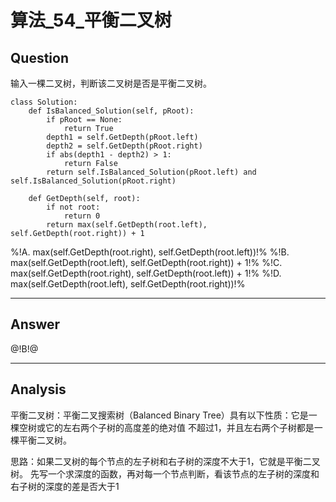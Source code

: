 # 算法_54_平衡二叉树

## Question
输入一棵二叉树，判断该二叉树是否是平衡二叉树。

```
class Solution:
    def IsBalanced_Solution(self, pRoot):
        if pRoot == None:
            return True
        depth1 = self.GetDepth(pRoot.left)
        depth2 = self.GetDepth(pRoot.right)
        if abs(depth1 - depth2) > 1:
            return False
        return self.IsBalanced_Solution(pRoot.left) and self.IsBalanced_Solution(pRoot.right)

    def GetDepth(self, root):
        if not root:
            return 0
        return max(self.GetDepth(root.left), self.GetDepth(root.right)) + 1
```
%!A. max(self.GetDepth(root.right), self.GetDepth(root.left))!%
%!B. max(self.GetDepth(root.left), self.GetDepth(root.right)) + 1!%
%!C. max(self.GetDepth(root.right), self.GetDepth(root.left)) + 1!%
%!D. max(self.GetDepth(root.left), self.GetDepth(root.right))!%

------

## Answer

@!B!@

------
## Analysis
平衡二叉树：平衡二叉搜索树（Balanced Binary Tree）具有以下性质：它是一棵空树或它的左右两个子树的高度差的绝对值 不超过1，并且左右两个子树都是一棵平衡二叉树。

思路：如果二叉树的每个节点的左子树和右子树的深度不大于1，它就是平衡二叉树。 先写一个求深度的函数，再对每一个节点判断，看该节点的左子树的深度和右子树的深度的差是否大于1
